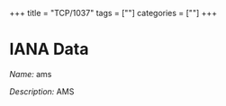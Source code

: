 +++
title = "TCP/1037"
tags = [""]
categories = [""]
+++

# IANA Data

_Name:_ ams

_Description:_ AMS

